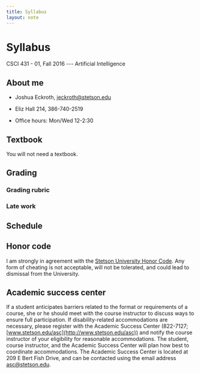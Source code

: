 ```yaml
---
title: Syllabus
layout: note
---
```


# Syllabus

CSCI 431 - 01, Fall 2016 --- Artificial Intelligence

## About me

- Joshua Eckroth, [jeckroth@stetson.edu](mailto:jeckroth@stetson.edu)

- Eliz Hall 214, 386-740-2519

- Office hours:  Mon/Wed 12-2:30

## Textbook

You will not need a textbook.

## Grading

### Grading rubric

### Late work

## Schedule



## Honor code

I am strongly in agreement with the [Stetson University Honor Code](http://www.stetson.edu/other/honor-system/). Any form of cheating is not acceptable, will not be tolerated, and could lead to dismissal from the University.

## Academic success center

If a student anticipates barriers related to the format or requirements of a course, she or he should meet with the course instructor to discuss ways to ensure full participation. If disability-related accommodations are necessary, please register with the Academic Success Center (822-7127; [www.stetson.edu/asc](http://www.stetson.edu/asc)) and notify the course instructor of your eligibility for reasonable accommodations. The student, course instructor, and the Academic Success Center will plan how best to coordinate accommodations. The Academic Success Center is located at 209 E Bert Fish Drive, and can be contacted using the email address [asc@stetson.edu](mailto:asc@stetson.edu).


